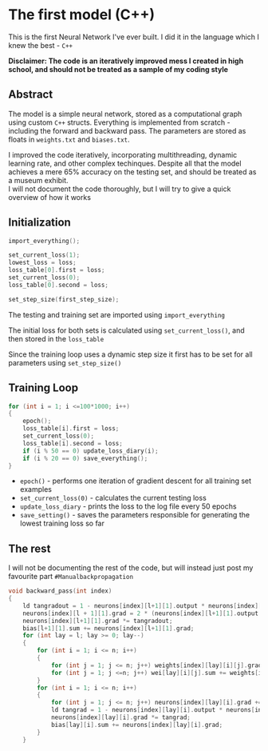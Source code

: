 # The first model (C++)

This is the first Neural Network I've ever built. I did it in the language which I knew the best -  ```C++```  

**Disclaimer: The code is an iteratively improved mess I created in high school, and should not be treated as a sample of my coding style**

## Abstract
The model is a simple neural network, stored as a computational graph using custom ```C++``` structs. Everything is implemented from scratch - including the forward and backward pass.
The parameters are stored as floats in ```weights.txt``` and ```biases.txt```.

I improved the code iteratively, incorporating multithreading, dynamic learning rate, and other complex techinques. Despite all that the model achieves a mere 65% accuracy on the testing set, and should be treated as a museum exhibit.  
I will not document the code thoroughly, but I will try to give a quick overview of how it works

## Initialization 
```C++
import_everything();

set_current_loss(1);
lowest_loss = loss;
loss_table[0].first = loss;
set_current_loss(0);
loss_table[0].second = loss;

set_step_size(first_step_size);
```
The testing and training set are imported using ```import_everything```

The initial loss for both sets is calculated using  ```set_current_loss()```, and then stored in the ```loss_table```

Since the training loop uses a dynamic step size it first has to be set for all parameters using ```set_step_size()```

## Training Loop
```C++
for (int i = 1; i <=100*1000; i++)
{
	epoch();
	loss_table[i].first = loss;
	set_current_loss(0);
	loss_table[i].second = loss;
	if (i % 50 == 0) update_loss_diary(i);
	if (i % 20 == 0) save_everything();
} 
```
* ```epoch()``` - performs one iteration of gradient descent for all training set examples
* ```set_current_loss(0)``` - calculates the current testing loss
* ```update_loss_diary``` - prints the loss to the log file every 50 epochs
* ```save_setting()``` - saves the parameters responsible for generating the lowest training loss so far

## The rest
I will not be documenting the rest of the code, but will instead just post my favourite part ```#Manualbackpropagation```
```C++
void backward_pass(int index)
{
	ld tangradout = 1 - neurons[index][l+1][1].output * neurons[index][l+1][1].output;
	neurons[index][l + 1][1].grad = 2 * (neurons[index][l+1][1].output - goal[index]);
	neurons[index][l+1][1].grad *= tangradout;
	bias[l+1][1].sum += neurons[index][l+1][1].grad;
	for (int lay = l; lay >= 0; lay--)
	{
		for (int i = 1; i <= n; i++)
		{
			for (int j = 1; j <= n; j++) weights[index][lay][i][j].grad = neurons[index][lay][i].output * neurons[index][lay + 1][j].grad;
			for (int j = 1; j <=n; j++) wei[lay][i][j].sum += weights[index][lay][i][j].grad;
		}
		for (int i = 1; i <= n; i++)
		{
			for (int j = 1; j <= n; j++) neurons[index][lay][i].grad += wei[lay][i][j].val * neurons[index][lay + 1][j].grad;
			ld tangrad = 1 - neurons[index][lay][i].output * neurons[index][lay][i].output;
			neurons[index][lay][i].grad *= tangrad;
			bias[lay][i].sum += neurons[index][lay][i].grad;
		}
	}
```
